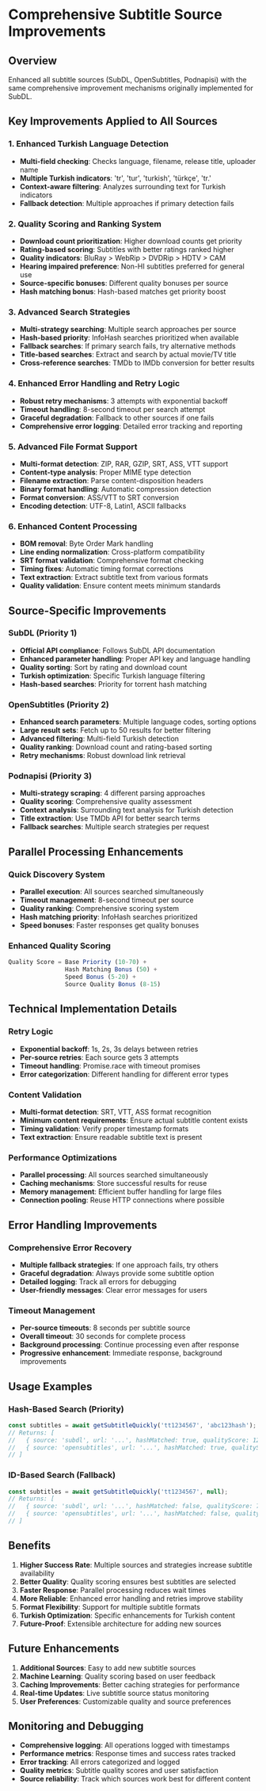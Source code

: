 # Comprehensive Subtitle Source Improvements

## Overview
Enhanced all subtitle sources (SubDL, OpenSubtitles, Podnapisi) with the same comprehensive improvement mechanisms originally implemented for SubDL.

## Key Improvements Applied to All Sources

### 1. Enhanced Turkish Language Detection
- **Multi-field checking**: Checks language, filename, release title, uploader name
- **Multiple Turkish indicators**: 'tr', 'tur', 'turkish', 'türkçe', 'tr.'
- **Context-aware filtering**: Analyzes surrounding text for Turkish indicators
- **Fallback detection**: Multiple approaches if primary detection fails

### 2. Quality Scoring and Ranking System
- **Download count prioritization**: Higher download counts get priority
- **Rating-based scoring**: Subtitles with better ratings ranked higher
- **Quality indicators**: BluRay > WebRip > DVDRip > HDTV > CAM
- **Hearing impaired preference**: Non-HI subtitles preferred for general use
- **Source-specific bonuses**: Different quality bonuses per source
- **Hash matching bonus**: Hash-based matches get priority boost

### 3. Advanced Search Strategies
- **Multi-strategy searching**: Multiple search approaches per source
- **Hash-based priority**: InfoHash searches prioritized when available
- **Fallback searches**: If primary search fails, try alternative methods
- **Title-based searches**: Extract and search by actual movie/TV title
- **Cross-reference searches**: TMDb to IMDb conversion for better results

### 4. Enhanced Error Handling and Retry Logic
- **Robust retry mechanisms**: 3 attempts with exponential backoff
- **Timeout handling**: 8-second timeout per search attempt
- **Graceful degradation**: Fallback to other sources if one fails
- **Comprehensive error logging**: Detailed error tracking and reporting

### 5. Advanced File Format Support
- **Multi-format detection**: ZIP, RAR, GZIP, SRT, ASS, VTT support
- **Content-type analysis**: Proper MIME type detection
- **Filename extraction**: Parse content-disposition headers
- **Binary format handling**: Automatic compression detection
- **Format conversion**: ASS/VTT to SRT conversion
- **Encoding detection**: UTF-8, Latin1, ASCII fallbacks

### 6. Enhanced Content Processing
- **BOM removal**: Byte Order Mark handling
- **Line ending normalization**: Cross-platform compatibility
- **SRT format validation**: Comprehensive format checking
- **Timing fixes**: Automatic timing format corrections
- **Text extraction**: Extract subtitle text from various formats
- **Quality validation**: Ensure content meets minimum standards

## Source-Specific Improvements

### SubDL (Priority 1)
- **Official API compliance**: Follows SubDL API documentation
- **Enhanced parameter handling**: Proper API key and language handling
- **Quality sorting**: Sort by rating and download count
- **Turkish optimization**: Specific Turkish language filtering
- **Hash-based searches**: Priority for torrent hash matching

### OpenSubtitles (Priority 2)
- **Enhanced search parameters**: Multiple language codes, sorting options
- **Large result sets**: Fetch up to 50 results for better filtering
- **Advanced filtering**: Multi-field Turkish detection
- **Quality ranking**: Download count and rating-based sorting
- **Retry mechanisms**: Robust download link retrieval

### Podnapisi (Priority 3)
- **Multi-strategy scraping**: 4 different parsing approaches
- **Quality scoring**: Comprehensive quality assessment
- **Context analysis**: Surrounding text analysis for Turkish detection
- **Title extraction**: Use TMDb API for better search terms
- **Fallback searches**: Multiple search strategies per request

## Parallel Processing Enhancements

### Quick Discovery System
- **Parallel execution**: All sources searched simultaneously
- **Timeout management**: 8-second timeout per source
- **Quality ranking**: Comprehensive scoring system
- **Hash matching priority**: InfoHash searches prioritized
- **Speed bonuses**: Faster responses get quality bonuses

### Enhanced Quality Scoring
```javascript
Quality Score = Base Priority (10-70) + 
                Hash Matching Bonus (50) + 
                Speed Bonus (5-20) + 
                Source Quality Bonus (8-15)
```

## Technical Implementation Details

### Retry Logic
- **Exponential backoff**: 1s, 2s, 3s delays between retries
- **Per-source retries**: Each source gets 3 attempts
- **Timeout handling**: Promise.race with timeout promises
- **Error categorization**: Different handling for different error types

### Content Validation
- **Multi-format detection**: SRT, VTT, ASS format recognition
- **Minimum content requirements**: Ensure actual subtitle content exists
- **Timing validation**: Verify proper timestamp formats
- **Text extraction**: Ensure readable subtitle text is present

### Performance Optimizations
- **Parallel processing**: All sources searched simultaneously
- **Caching mechanisms**: Store successful results for reuse
- **Memory management**: Efficient buffer handling for large files
- **Connection pooling**: Reuse HTTP connections where possible

## Error Handling Improvements

### Comprehensive Error Recovery
- **Multiple fallback strategies**: If one approach fails, try others
- **Graceful degradation**: Always provide some subtitle option
- **Detailed logging**: Track all errors for debugging
- **User-friendly messages**: Clear error messages for users

### Timeout Management
- **Per-source timeouts**: 8 seconds per subtitle source
- **Overall timeout**: 30 seconds for complete process
- **Background processing**: Continue processing even after response
- **Progressive enhancement**: Immediate response, background improvements

## Usage Examples

### Hash-Based Search (Priority)
```javascript
const subtitles = await getSubtitleQuickly('tt1234567', 'abc123hash');
// Returns: [
//   { source: 'subdl', url: '...', hashMatched: true, qualityScore: 125 },
//   { source: 'opensubtitles', url: '...', hashMatched: true, qualityScore: 110 }
// ]
```

### ID-Based Search (Fallback)
```javascript
const subtitles = await getSubtitleQuickly('tt1234567', null);
// Returns: [
//   { source: 'subdl', url: '...', hashMatched: false, qualityScore: 75 },
//   { source: 'opensubtitles', url: '...', hashMatched: false, qualityScore: 60 }
// ]
```

## Benefits

1. **Higher Success Rate**: Multiple sources and strategies increase subtitle availability
2. **Better Quality**: Quality scoring ensures best subtitles are selected
3. **Faster Response**: Parallel processing reduces wait times
4. **More Reliable**: Enhanced error handling and retries improve stability
5. **Format Flexibility**: Support for multiple subtitle formats
6. **Turkish Optimization**: Specific enhancements for Turkish content
7. **Future-Proof**: Extensible architecture for adding new sources

## Future Enhancements

1. **Additional Sources**: Easy to add new subtitle sources
2. **Machine Learning**: Quality scoring based on user feedback
3. **Caching Improvements**: Better caching strategies for performance
4. **Real-time Updates**: Live subtitle source status monitoring
5. **User Preferences**: Customizable quality and source preferences

## Monitoring and Debugging

- **Comprehensive logging**: All operations logged with timestamps
- **Performance metrics**: Response times and success rates tracked
- **Error tracking**: All errors categorized and logged
- **Quality metrics**: Subtitle quality scores and user satisfaction
- **Source reliability**: Track which sources work best for different content
